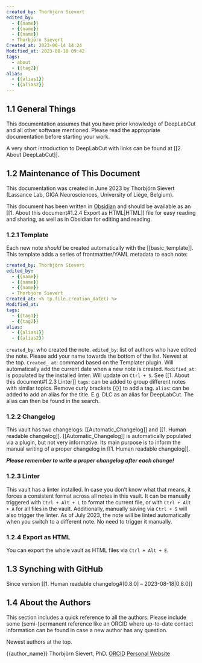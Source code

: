 ```yaml
---
created_by: Thorbjörn Sievert
edited_by:
  - {{name}}
  - {{name}}
  - {{name}}
  - Thorbjörn Sievert
Created_at: 2023-06-14 14:24
Modified_at: 2023-08-18 09:42
tags:
  - about
  - {{tag2}}
alias:
  - {{alias1}}
  - {{alias2}}
---
```


## 1.1 General Things
This documentation assumes that you have prior knowledge of DeepLabCut and all other software mentioned.
Please read the appropriate documentation before starting your work.

A very short introduction to DeepLabCut with links can be found at [[2. About DeepLabCut]].

## 1.2 Maintenance of This Document
This documentation was created in June 2023 by Thorbjörn Sievert (Lassance Lab, GIGA Neurosciences, University of Liège, Belgium).

This document has been written in [Obsidian](https://obsidian.md/) and should be available as an [[1. About this document#1.2.4 Export as HTML|HTML]] file for easy reading and sharing, as well as in Obsidian for editing and reading.

### 1.2.1 Template
Each new note *should* be created automatically with the [[basic_template]]. This template adds a series of frontmattter/YAML metadata to each note:

```YAML
created_by: Thorbjörn Sievert
edited_by:
  - {{name}}
  - {{name}}
  - {{name}}
  - Thorbjörn Sievert
Created_at: <% tp.file.creation_date() %>
Modified_at: 
tags: 
  - {{tag1}}
  - {{tag2}}
alias: 
  - {{alias1}}
  - {{alias2}}
```

`created_by`: who created the note.
`edited_by`: list of authors who have edited the note. Please add your name towards the bottom of the list. Newest at the top.
`Created_ at`: command based on the Templater plugin. Will automatically add the current date when a new note is created.
`Modified_at`: is populated by the installed linter. Will update on `Ctrl + S`. See [[1. About this document#1.2.3 Linter]]
`tags`: can be added to group different notes with similar topics. Remove curly brackets {{}} to add a tag.
`alias`: can be added to add an alias for the title. E.g. DLC as an alias for DeepLabCut. The alias can then be found in the search.

### 1.2.2 Changelog
This vault has two changelogs: [[Automatic_Changelog]] and [[1. Human readable changelog]].
[[Automatic_Changelog]] is automatically populated via a plugin, but not very informative. Its main purpose is to inform the manual writing of a proper changelog in [[1. Human readable changelog]].

***Please remember to write a proper changelog after each change!***

### 1.2.3 Linter
This vault has a linter installed.
In case you don’t know what that means, it forces a consistent format across all notes in this vault.
It can be manually triggered with `Ctrl + Alt + L` to format the current file, or with `Ctrl + Alt + A` for all files in the vault.
Additionally, manually saving via `Ctrl + S` will also trigger the linter.
As of July 2023, the note will be linted automatically when you switch to a different note. No need to trigger it manually.

### 1.2.4 Export as HTML
You can export the whole vault as HTML files via `Ctrl + Alt + E`.

## 1.3 Synching with GitHub
Since version [[1. Human readable changelog#[0.8.0] – 2023-08-18|0.8.0]] 
## 1.4 About the Authors
This section includes a quick reference to all the authors.
Please include some (semi-)permanent reference like an ORCID where up-to-date contact information can be found in case a new author has any question.

Newest authors at the top.


{{author_name}}
Thorbjörn Sievert, PhD. [ORCID](https://orcid.org/0000-0002-4242-3779) [Personal Website](https://tsievert.com/)
